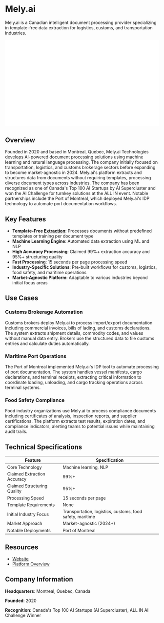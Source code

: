 # Mely.ai

Mely.ai is a Canadian intelligent document processing provider specializing in template-free data extraction for logistics, customs, and transportation industries.

![Mely.ai](assets/mely-ai.png)


## Overview

Founded in 2020 and based in Montreal, Quebec, Mely.ai Technologies develops AI-powered document processing solutions using machine learning and natural language processing. The company initially focused on transportation, logistics, and customs brokerage sectors before expanding to become market-agnostic in 2024. Mely.ai's platform extracts and structures data from documents without requiring templates, processing diverse document types across industries. The company has been recognized as one of Canada's Top 100 AI Startups by AI Supercluster and won the AI Challenge for turnkey solutions at the ALL IN event. Notable partnerships include the Port of Montreal, which deployed Mely.ai's IDP technology to automate port documentation workflows.

## Key Features

- **Template-Free [Extraction](../../capabilities/extraction/index.md)**: Processes documents without predefined templates or training per document type
- **Machine Learning Engine**: Automated data extraction using ML and NLP
- **High Accuracy Processing**: Claimed 99%+ extraction accuracy and 95%+ structuring quality
- **Fast Processing**: 15 seconds per page processing speed
- **Industry-Specific Solutions**: Pre-built workflows for customs, logistics, food safety, and maritime operations
- **Market-Agnostic Platform**: Adaptable to various industries beyond initial focus areas

## Use Cases

### Customs Brokerage Automation

Customs brokers deploy Mely.ai to process import/export documentation including commercial invoices, bills of lading, and customs declarations. The system extracts shipment details, commodity codes, and values without manual data entry. Brokers use the structured data to file customs entries and calculate duties automatically.

### Maritime Port Operations

The Port of Montreal implemented Mely.ai's IDP tool to automate processing of port documentation. The system handles vessel manifests, cargo declarations, and terminal receipts, extracting critical information to coordinate loading, unloading, and cargo tracking operations across terminal systems.

### Food Safety Compliance

Food industry organizations use Mely.ai to process compliance documents including certificates of analysis, inspection reports, and supplier certifications. The platform extracts test results, expiration dates, and compliance indicators, alerting teams to potential issues while maintaining audit trails.

## Technical Specifications

| Feature | Specification |
|---------|---------------|
| Core Technology | Machine learning, NLP |
| Claimed Extraction Accuracy | 99%+ |
| Claimed Structuring Quality | 95%+ |
| Processing Speed | 15 seconds per page |
| Template Requirements | None |
| Initial Industry Focus | Transportation, logistics, customs, food safety, maritime |
| Market Approach | Market-agnostic (2024+) |
| Notable Deployments | Port of Montreal |

## Resources

- [Website](https://www.mely.ai)
- [Platform Overview](https://mely.ai/platform/)

## Company Information

**Headquarters**: Montreal, Quebec, Canada

**Founded**: 2020

**Recognition**: Canada's Top 100 AI Startups (AI Supercluster), ALL IN AI Challenge Winner
